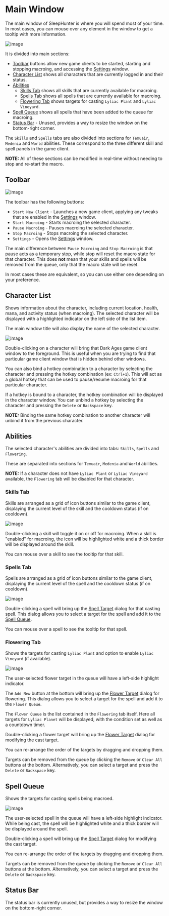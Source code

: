 # Main Window

The main window of SleepHunter is where you will spend most of your time.
In most cases, you can mouse over any element in the window to get a tooltip with more information.

![image](../screenshots/main-window.png)

It is divided into main sections:

- [Toolbar](#toolbar) buttons allow new game clients to be started, starting and stopping macroing, and accessing the [Settings](./settings.md) window.
- [Character List](#character-list) shows all characters that are currently logged in and their status.
- [Abilities](#abilities)
  - [Skills Tab](#skills-tab) shows all skills that are currently available for macroing.
  - [Spells Tab](#spells-tab) shows all spells that are currently available for macroing.
  - [Flowering Tab](#flowering-tab) shows targets for casting `Lyliac Plant` and `Lyliac Vineyard`.
- [Spell Queue](#spell-queue) shows all spells that have been added to the queue for macroing.
- [Status Bar](#status-bar) - Unused, provides a way to resize the window on the bottom-right corner.

The `Skills` and `Spells` tabs are also divided into sections for `Temuair`, `Medenia` and `World` abilities.
These correspond to the three different skill and spell panels in the game client.

**NOTE:** All of these sections can be modified in real-time without needing to stop and re-start the macro.

## Toolbar

![image](../screenshots/toolbar.png)

The toolbar has the following buttons:

- `Start New Client` - Launches a new game client, applying any tweaks that are enabled in the [Settings](./settings.md#game-client) window.
- `Start Macroing` - Starts macroing the selected character.
- `Pause Macroing` - Pauses macroing the selected character.
- `Stop Macroing` - Stops macroing the selected character.
- `Settings` - Opens the [Settings](./settings.md) window.

The main difference between `Pause Macroing` and `Stop Macroing` is that pause acts as a temporary stop, while stop will reset the macro state for that character.
This does **not** mean that your skills and spells will be removed from the queue, only that the macro state will be reset.

In most cases these are equivalent, so you can use either one depending on your preference.

## Character List

Shows information about the character, including current location, health, mana, and activity status (when macroing).
The selected character will be displayed with a highlighted indicator on the left side of the list item.

The main window title will also display the name of the selected character.

![image](../screenshots/character-list.png)

Double-clicking on a character will bring that Dark Ages game client window to the foreground.
This is useful when you are trying to find that particular game client window that is hidden behind other windows.

You can also bind a hotkey combination to a character by selecting the character and pressing the hotkey combination (ex: `Ctrl+1`).
This will act as a global hotkey that can be used to pause/resume macroing for that particular character.

If a hotkey is bound to a character, the hotkey combination will be displayed in the character window.
You can unbind a hotkey by selecting the character and pressing the `Delete` or `Backspace` key.

**NOTE:** Binding the same hotkey combination to another character will unbind it from the previous character.

## Abilities

The selected character's abilities are divided into tabs: `Skills`, `Spells` and `Flowering`.

These are separated into sections for `Temuair`, `Medenia` and `World` abilities.

**NOTE:** If a character does not have `Lyliac Plant` or `Lyliac Vineyard` available, the `Flowering` tab will be disabled for that character.

### Skills Tab

Skills are arranged as a grid of icon buttons similar to the game client, displaying the current level of the skill and the cooldown status (if on cooldown).

![image](../screenshots/skills-tab.png)

Double-clicking a skill will toggle it on or off for macroing.
When a skill is "enabled" for macroing, the icon will be highlighted white and a thick border will be displayed around the skill.

You can mouse over a skill to see the tooltip for that skill.

### Spells Tab

Spells are arranged as a grid of icon buttons similar to the game client, displaying the current level of the spell and the cooldown status (if on cooldown).

![image](../screenshots/spells-tab.png)

Double-clicking a spell will bring up the [Spell Target](./spell-target.md) dialog for that casting spell.
This dialog allows you to select a target for the spell and add it to the [Spell Queue](#spell-queue).

You can mouse over a spell to see the tooltip for that spell.

### Flowering Tab

Shows the targets for casting `Lyliac Plant` and option to enable `Lyliac Vineyard` (if available).

![image](../screenshots/flowering-tab.png)

The user-selected flower target in the queue will have a left-side highlight indicator.

The `Add New` button at the bottom will bring up the [Flower Target](./flower-target.md) dialog for flowering.
This dialog allows you to select a target for the spell and add it to the `Flower Queue`.

The `Flower Queue` is the list contained in the `Flowering` tab itself.
Here all targets for `Lyliac Planet` will be displayed, with the condition set as well as a countdown timer.

Double-clicking a flower target will bring up the [Flower Target](./flower-target.md) dialog for modifying the cast target.

You can re-arrange the order of the targets by dragging and dropping them.

Targets can be removed from the queue by clicking the `Remove` or `Clear All` buttons at the bottom.
Alternatively, you can select a target and press the `Delete` or `Backspace` key.

## Spell Queue

Shows the targets for casting spells being macroed.

![image](../screenshots/spell-queue.png)

The user-selected spell in the queue will have a left-side highlight indicator.
While being cast, the spell will be highlighted white and a thick border will be displayed around the spell.

Double-clicking a spell will bring up the [Spell Target](./spell-target.md) dialog for modifying the cast target.

You can re-arrange the order of the targets by dragging and dropping them.

Targets can be removed from the queue by clicking the `Remove` or `Clear All` buttons at the bottom.
Alternatively, you can select a target and press the `Delete` or `Backspace` key.

## Status Bar

The status bar is currently unused, but provides a way to resize the window on the bottom-right corner.
